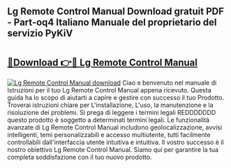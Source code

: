 ## Lg Remote Control Manual Download gratuit PDF - Part-oq4 Italiano Manuale del proprietario del servizio PyKiV

# <h2><a href="http://dfcu8g.blite.top/?on=Lg+Remote+Control+Manual">🔗Download 👉🔴 Lg Remote Control Manual</a></h2>

[![Lg Remote Control Manual download](https://i.imgur.com/lujVjoI.png)](http://dfcu8g.blite.top/?on=Lg+Remote+Control+Manual)
Ciao e benvenuto nel manuale di Istruzioni per il tuo Lg Remote Control Manual appena ricevuto. Questa guida ha lo scopo di aiutarti a capire e gestire con successo il tuo Prodotto. Troverai istruzioni chiare per L'installazione, L'uso, la manutenzione e la risoluzione dei problemi. Si prega di leggere i termini legali REDDDDDDD questo prodotto è soggetto a determinati termini legali. Le funzionalità avanzate di Lg Remote Control Manual includono geolocalizzazione, avvisi intelligenti, temi personalizzabili e accesso multiutente, tutti facilmente controllabili dall'interfaccia utente intuitiva e intuitiva. Il vostro successo è il nostro obiettivo Lg Remote Control Manual. Siamo qui per garantire la tua completa soddisfazione con il tuo nuovo prodotto.
